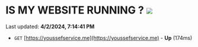 # IS MY WEBSITE RUNNING ? [![](https://img.shields.io/static/v1?label=Sponsor&message=%E2%9D%A4&logo=GitHub&color=%23fe8e86)](https://github.com/sponsors/<username>)

Last updated: **4/2/2024, 7:14:41 PM**

- `GET` [https://youssefservice.me](https://youssefservice.me) - **Up** (174ms)
